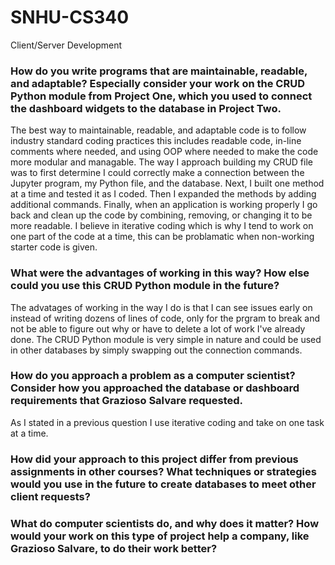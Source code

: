 # SNHU-CS340
Client/Server Development

<h3>How do you write programs that are maintainable, readable, and adaptable? Especially consider your work on the CRUD Python module from Project One, which you used to connect the dashboard widgets to the database in Project Two.</h3>

  The best way to maintainable, readable, and adaptable code is to follow industry standard coding practices this includes readable code, in-line comments where needed, and using OOP where needed to make the code more modular and managable.  The way I approach building my CRUD file was to first determine I could correctly make a connection between the Jupyter program, my Python file, and the database.  Next, I built one method at a time and tested it as I coded. Then I expanded the methods by adding additional commands. Finally, when an application is working properly I go back and clean up the code by combining, removing, or changing it to be more readable.  I believe in iterative coding which is why I tend to work on one part of the code at a time, this can be problamatic when non-working starter code is given.

<h3>What were the advantages of working in this way? How else could you use this CRUD Python module in the future?</h3>
  
  The advatages of working in the way I do is that I can see issues early on instead of writing dozens of lines of code, only for the prgram to break and not be able to figure out why or have to delete a lot of work I've already done.  The CRUD Python module is very simple in nature and could be used in other databases by simply swapping out the connection commands.
  
<h3>How do you approach a problem as a computer scientist? Consider how you approached the database or dashboard requirements that Grazioso Salvare requested.</h3>
 
  As I stated in a previous question I use iterative coding and take on one task at a time.
  
<h3>How did your approach to this project differ from previous assignments in other courses? What techniques or strategies would you use in the future to create databases to meet other client requests?</h3>

<h3>What do computer scientists do, and why does it matter? How would your work on this type of project help a company, like Grazioso Salvare, to do their work better?</h3>

